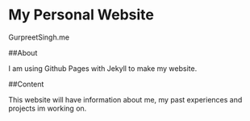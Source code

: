 
# My Personal Website

GurpreetSingh.me

##About

I am using Github Pages with Jekyll to make my website.

##Content

This website will have information about me, my past experiences and projects im working on.
